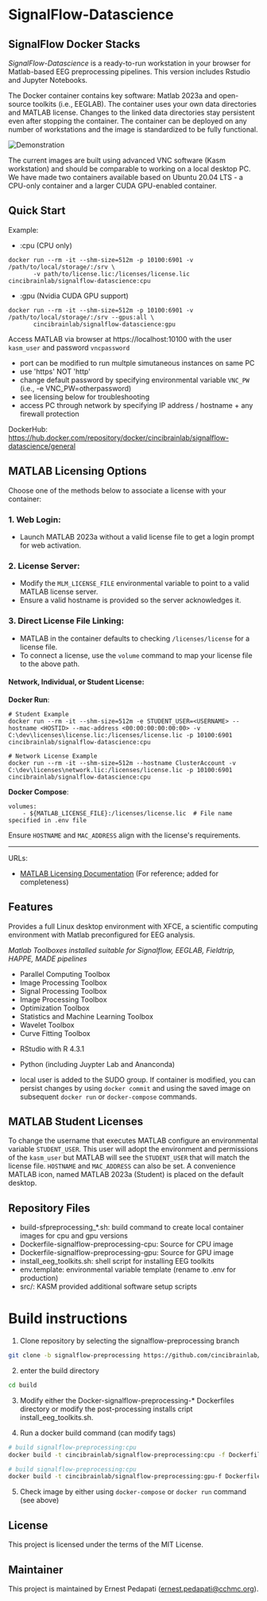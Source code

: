 # SignalFlow-Datascience
## SignalFlow Docker Stacks

*SignalFlow-Datascience* is a ready-to-run workstation in your browser for Matlab-based EEG preprocessing pipelines. This version includes Rstudio and Jupyter Notebooks.

The Docker container contains key software: Matlab 2023a and open-source toolkits (i.e., EEGLAB). The container uses your own data directories and MATLAB license. Changes to the linked data directories stay persistent even after stopping the container. The container can be deployed on any number of workstations and the image is standardized to be fully functional.

![Demonstration](sfpre.gif)

The current images are built using advanced VNC software (Kasm workstation) and should be comparable to working on a local desktop PC. We have made two containers available based on Ubuntu 20.04 LTS - a CPU-only container and a larger CUDA GPU-enabled container. 

## Quick Start
Example:
* :cpu (CPU only)
``` 
docker run --rm -it --shm-size=512m -p 10100:6901 -v /path/to/local/storage/:/srv \
       -v path/to/license.lic:/licenses/license.lic cincibrainlab/signalflow-datascience:cpu
```

* :gpu (Nvidia CUDA GPU support)
```
docker run --rm -it --shm-size=512m -p 10100:6901 -v /path/to/local/storage/:/srv --gpus:all \ 
       cincibrainlab/signalflow-datascience:gpu
```

Access MATLAB via browser at https://localhost:10100 with the user `kasm_user` and password `vncpassword`

- port can be modified to run multple simutaneous instances on same PC
- use 'https' NOT 'http'
- change default password by specifying environmental variable `VNC_PW` (i.e., -e VNC_PW=otherpassword)
- see licensing below for troubleshooting
- access PC through network by specifying IP address / hostname + any firewall protection

DockerHub: https://hub.docker.com/repository/docker/cincibrainlab/signalflow-datascience/general


## MATLAB Licensing Options

Choose one of the methods below to associate a license with your container:

### 1. Web Login:
- Launch MATLAB 2023a without a valid license file to get a login prompt for web activation.

### 2. License Server:
- Modify the `MLM_LICENSE_FILE` environmental variable to point to a valid MATLAB license server.
- Ensure a valid hostname is provided so the server acknowledges it.

### 3. Direct License File Linking:
- MATLAB in the container defaults to checking `/licenses/license` for a license file.
- To connect a license, use the `volume` command to map your license file to the above path.

#### Network, Individual, or Student License:

**Docker Run**:
```
# Student Example
docker run --rm -it --shm-size=512m -e STUDENT_USER=<USERNAME> --hostname <HOSTID> --mac-address <00:00:00:00:00:00> -v C:\dev\licenses\license.lic:/licenses/license.lic -p 10100:6901 cincibrainlab/signalflow-datascience:cpu

# Network License Example
docker run --rm -it --shm-size=512m --hostname ClusterAccount -v C:\dev\licenses\network.lic:/licenses/license.lic -p 10100:6901 cincibrainlab/signalflow-datascience:cpu

```

**Docker Compose**:
```
volumes:
    - ${MATLAB_LICENSE_FILE}:/licenses/license.lic  # File name specified in .env file
```

Ensure `HOSTNAME` and `MAC_ADDRESS` align with the license's requirements.

---

URLs:
- [MATLAB Licensing Documentation](https://www.mathworks.com/services/licensing.html) (For reference; added for completeness)

## Features
Provides a full Linux desktop environment with XFCE, a scientific computing environment with Matlab preconfigured for EEG analysis.

*Matlab Toolboxes installed suitable for Signalflow, EEGLAB, Fieldtrip, HAPPE, MADE pipelines*
- Parallel Computing Toolbox
- Image Processing Toolbox  
- Signal Processing Toolbox
- Image Processing Toolbox
- Optimization Toolbox
- Statistics and Machine Learning Toolbox
- Wavelet Toolbox
- Curve Fitting Toolbox

* RStudio with R 4.3.1
* Python (including Juypter Lab and Ananconda)

* local user is added to the SUDO group. If container is modified, you can persist changes by using `docker commit` and using the saved image on subsequent `docker run` or `docker-compose` commands.

## MATLAB Student Licenses

To change the username that executes MATLAB configure an environmental variable `STUDENT_USER`. This user will adopt the environment and permissions of the `kasm_user` but MATLAB will see the `STUDENT_USER` that will match the license file. `HOSTNAME` and `MAC_ADDRESS` can also be set. A convenience MATLAB icon, named MATLAB 2023a (Student) is placed on the default desktop.

## Repository Files

* build-sfpreprocessing_*.sh: build command to create local container images for cpu and gpu versions
* Dockerfile-signalflow-preprocessing-cpu: Source for CPU image
* Dockerfile-signalflow-preprocessing-gpu: Source for GPU image
* install_eeg_toolkits.sh: shell script for installing EEG toolkits
* env.template: environmental variable template (rename to .env for production)
* src/: KASM provided additional software setup scripts

# Build instructions

1. Clone repository by selecting the signalflow-preprocessing branch

```bash
git clone -b signalflow-preprocessing https://github.com/cincibrainlab/signalflow-stacks.git
```

2. enter the build directory

```bash
cd build
```

3. Modify either the Docker-signalflow-preprocessing-* Dockerfiles directory or modify the post-processing installs cript install_eeg_toolkits.sh. 

4. Run a docker build command (can modify tags)

```bash
# build signalflow-preprocessing:cpu 
docker build -t cincibrainlab/signalflow-preprocessing:cpu -f Dockerfile-signalflow-preprocessing-cpu .

# build signalflow-preprocessing:cpu 
docker build -t cincibrainlab/signalflow-preprocessing:gpu-f Dockerfile-signalflow-preprocessing-gpu .
```

5. Check image by either using `docker-compose` or `docker run` command (see above)


## License

This project is licensed under the terms of the MIT License.

## Maintainer
This project is maintained by Ernest Pedapati (ernest.pedapati@cchmc.org).
